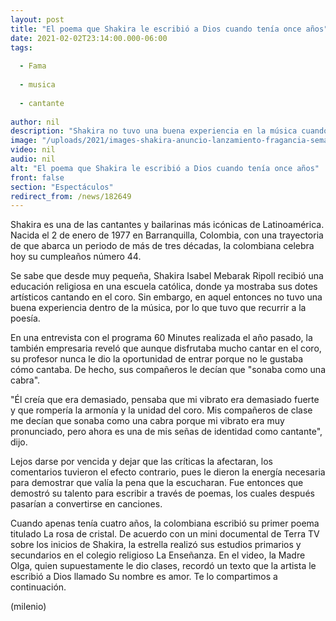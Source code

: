```yaml
---
layout: post
title: "El poema que Shakira le escribió a Dios cuando tenía once años"
date: 2021-02-02T23:14:00.000-06:00
tags:
  
  - Fama
  
  - musica
  
  - cantante
  
author: nil
description: "Shakira no tuvo una buena experiencia en la música cuando cantaba en el coro de una escuela católica, por lo que tuvo que recurrir a la poesía. "
image: "/uploads/2021/images-shakira-anuncio-lanzamiento-fragancia-semanas_0_1_960_596.jpg"
video: nil
audio: nil
alt: "El poema que Shakira le escribió a Dios cuando tenía once años"
front: false
section: "Espectáculos"
redirect_from: /news/182649
---
```


Shakira es una de las cantantes y bailarinas más icónicas de Latinoamérica. Nacida el 2 de enero de 1977 en Barranquilla, Colombia, con una trayectoria de que abarca un periodo de más de tres décadas, la colombiana celebra hoy su cumpleaños número 44. 

Se sabe que desde muy pequeña, Shakira Isabel Mebarak Ripoll recibió una educación religiosa en una escuela católica, donde ya mostraba sus dotes artísticos cantando en el coro. Sin embargo, en aquel entonces no tuvo una buena experiencia dentro de la música, por lo que tuvo que recurrir a la poesía. 

En una entrevista con el programa 60 Minutes realizada el año pasado, la también empresaria reveló que aunque disfrutaba mucho cantar en el coro, su profesor nunca le dio la oportunidad de entrar porque no le gustaba cómo cantaba. De hecho, sus compañeros le decían que "sonaba como una cabra". 

"Él creía que era demasiado, pensaba que mi vibrato era demasiado fuerte y que rompería la armonía y la unidad del coro. Mis compañeros de clase me decían que sonaba como una cabra porque mi vibrato era muy pronunciado, pero ahora es una de mis señas de identidad como cantante", dijo. 

Lejos darse por vencida y dejar que las críticas la afectaran, los comentarios tuvieron el efecto contrario, pues le dieron la energía necesaria para demostrar que valía la pena que la escucharan. Fue entonces que demostró su talento para escribir a través de poemas, los cuales después pasarían a convertirse en canciones. 

Cuando apenas tenía cuatro años, la colombiana escribió su primer poema titulado La rosa de cristal. De acuerdo con un mini documental de Terra TV sobre los inicios de Shakira, la estrella realizó sus estudios primarios y secundarios en el colegio religioso La Enseñanza. En el video, la Madre Olga, quien supuestamente le dio clases, recordó un texto que la artista le escribió a Dios llamado Su nombre es amor. Te lo compartimos a continuación. 

(milenio)